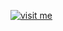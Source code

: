 [![visit me](https://hotio.dev/img/visit-me.png "Visit https://hotio.dev/containers/sonarr or click me!")](https://hotio.dev/containers/sonarr)
